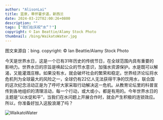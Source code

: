 ```yaml
---
author: "AlisonLai"
title: 蓝泉，蒂怀霍步道，新西兰
date: 2024-03-22T02:00:26+0800
description: ""
tags: ["我们在庆祝“水”？"]
copyright: © Ian Beattie/Alamy Stock Photo
thumbnail: /bing/WaikatoWater.jpg
---
```

图文来源自：bing.  copyright: © Ian Beattie/Alamy Stock Photo

今天是世界水日，这是一个已有31年历史的传统节日，在全球范围内具有重要的影响力。世界水日的宗旨是唤起公众的节水意识，加强水资源保护。水是既可以解渴，又能灌溉庄稼。如果没有水，就会破坏社会的繁荣和稳定。世界经济论坛将水危机列为全球最大的风险之一，全球仍有22亿人无法获得干净的饮用水，联合国的这次纪念活动正是为了呼吁大家采取行动解决这一危机。从教育论坛里的科普宣传到各地组织的清理活动，每一个行动，或大或小，都是有用的。今年世界水日的主题是“以水促和平”，当我们在水问题上开展合作时，就会产生积极的连锁效应。所以，你准备好加入这股浪潮了吗？

![WaikatoWater](/bing/WaikatoWater.jpg)